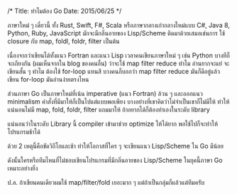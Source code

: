 /*
Title: ทำไมต้อง Go
Date: 2015/06/25
*/

ภาษาใหม่ ๆ เดี๋ยวนี้ ทั้ง Rust, Swift, F#, Scala หรือภาษากลางเก่ากลางใหม่แบบ C#, Java 8, Python, Ruby, JavaScript มักจะมีกลิ่นอายของ Lisp/Scheme ติดมาด้วยเสมอเช่นการ ใช้ closure กับ map, foldl, foldr, filter เป็นต้น

เนื่องจากว่าเขียนได้ทั้งแนว Fortran และแนว Lisp เวลาคนเขียนภาษาใหม่ ๆ เช่น Python บางทีก็จะเถียงกัน (ผมเห็นจากใน blog ของคนอื่น) ว่าจะใช้ map filter reduce ทำไม อ่านยากจะแย่ จะเขียนสั้น ๆ ทำไม ต้องใช้ for-loop แทนสิ บางคนก็บอกว่า map filter reduce มันก็ดีอยู่แล้ว เขียน for-loop มันอ่านง่ายตรงไหน

ส่วนภาษา Go เป็นภาษาใหม่ที่เน้น imperative (แนว Fortran) ล้วน ๆ และออกแนว minimalism คำสั่งที่มีมาให้ก็เป็นไปแต่แบบพอเพียง บางอย่างที่เขาคิดว่าไม่จำเป็นเขาก็ไม่มีให้ ทำให้แน่นอนไม่มี map, fold, foldr, filter แถมมาให้ ถ้าอยากได้ก็ต้องทำเองในระดับ library

แน่นอนว่าในระดับ Library นี้ compiler เข้ามาช่วย optimize ให้ได้ยาก พอใช้ไปก็จะทำให้โปรแกรมช้าได้

ด้วย 2 เหตุนี้คือขัดวิถีโกและช้า ทำให้โอกาสที่ใคร ๆ จะเขียนแนว Lisp/Scheme ใน Go มีน้อย

ดังนั้นใครหรือทีมไหนที่ไม่ชอบเขียนโปรแกรมที่มีกลิ่นอายของ Lisp/Scheme ในยุคนี้ภาษา Go เหมาะอย่างยิ่ง

ป.ล. ถ้าเขียนคนเดียวผมใช้ map/filter/fold เยอะมาก ๆ แต่ถ้าเป็นกลุ่มก็แล้วแต่ทีมครับ